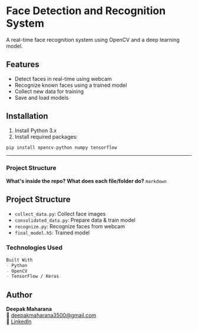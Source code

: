 # Face Detection and Recognition System
A real-time face recognition system using OpenCV and a deep learning model.

## Features
- Detect faces in real-time using webcam
- Recognize known faces using a trained model
- Collect new data for training
- Save and load models

## Installation
1. Install Python 3.x
2. Install required packages:
```bash
pip install opencv-python numpy tensorflow
```

---

### **Project Structure**
**What's inside the repo? What does each file/folder do?**
```markdown```
## Project Structure
- `collect_data.py`: Collect face images
- `consolidated_data.py`: Prepare data & train model
- `recognize.py`: Recognize faces from webcam
- `final_model.h5`: Trained model

### **Technologies Used**
```markdown
Built With
- Python
- OpenCV
- TensorFlow / Keras
```

## Author
**Deepak Maharana**  
📧 deepakmaharana3500@gmail.com  
🔗 [LinkedIn](https://www.linkedin.com/in/deepak-maharana-3a7728325)
